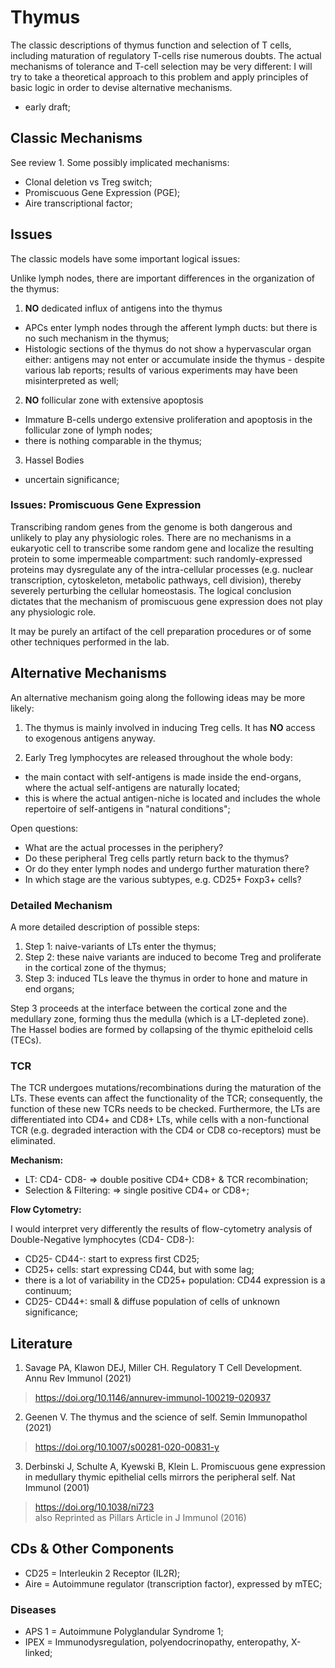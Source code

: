 
# Thymus

The classic descriptions of thymus function and selection of T cells, including maturation of regulatory T-cells rise numerous doubts. The actual mechanisms of tolerance and T-cell selection may be very different: I will try to take a theoretical approach to this problem and apply principles of basic logic in order to devise alternative mechanisms.

- early draft;


## Classic Mechanisms

See review 1. Some possibly implicated mechanisms:
- Clonal deletion vs Treg switch;
- Promiscuous Gene Expression (PGE);
- Aire transcriptional factor;

## Issues

The classic models have some important logical issues:

Unlike lymph nodes, there are important differences in the organization of the thymus:

1. **NO** dedicated influx of antigens into the thymus
- APCs enter lymph nodes through the afferent lymph ducts: but there is no such mechanism in the thymus;
- Histologic sections of the thymus do not show a hypervascular organ either: antigens may not enter or accumulate inside the thymus - despite various lab reports; results of various experiments may have been misinterpreted as well;

2. **NO** follicular zone with extensive apoptosis
- Immature B-cells undergo extensive proliferation and apoptosis in the follicular zone of lymph nodes;
- there is nothing comparable in the thymus;

3. Hassel Bodies
- uncertain significance;

### Issues: Promiscuous Gene Expression

Transcribing random genes from the genome is both dangerous and unlikely to play any physiologic roles. There are no mechanisms in a eukaryotic cell to transcribe some random gene and localize the resulting protein to some impermeable compartment: such randomly-expressed proteins may dysregulate any of the intra-cellular processes (e.g. nuclear transcription, cytoskeleton, metabolic pathways, cell division), thereby severely perturbing the cellular homeostasis. The logical conclusion dictates that the mechanism of promiscuous gene expression does not play any physiologic role.

It may be purely an artifact of the cell preparation procedures or of some other techniques performed in the lab.


## Alternative Mechanisms

An alternative mechanism going along the following ideas may be more likely:

1. The thymus is mainly involved in inducing Treg cells. It has **NO** access to exogenous antigens anyway.

2. Early Treg lymphocytes are released throughout the whole body:
- the main contact with self-antigens is made inside the end-organs, where the actual self-antigens are naturally located;
- this is where the actual antigen-niche is located and includes the whole repertoire of self-antigens in "natural conditions";

Open questions:
- What are the actual processes in the periphery?
- Do these peripheral Treg cells partly return back to the thymus?
- Or do they enter lymph nodes and undergo further maturation there?
- In which stage are the various subtypes, e.g. CD25+ Foxp3+ cells?

### Detailed Mechanism

A more detailed description of possible steps:

1. Step 1: naive-variants of LTs enter the thymus;
2. Step 2: these naive variants are induced to become Treg and proliferate in the cortical zone of the thymus;
3. Step 3: induced TLs leave the thymus in order to hone and mature in end organs;

Step 3 proceeds at the interface between the cortical zone and the medullary zone, forming thus the medulla (which is a LT-depleted zone). The Hassel bodies are formed by collapsing of the thymic epitheloid cells (TECs).


### TCR

The TCR undergoes mutations/recombinations during the maturation of the LTs. These events can affect the functionality of the TCR; consequently, the function of these new TCRs needs to be checked. Furthermore, the LTs are differentiated into CD4+ and CD8+ LTs, while cells with a non-functional TCR (e.g. degraded interaction with the CD4 or CD8 co-receptors) must be eliminated.

**Mechanism:**
- LT: CD4- CD8- => double positive CD4+ CD8+ & TCR recombination;
- Selection & Filtering: => single positive CD4+ or CD8+;

**Flow Cytometry:**

I would interpret very differently the results of flow-cytometry analysis of Double-Negative lymphocytes (CD4- CD8-):
- CD25- CD44-: start to express first CD25;
- CD25+ cells: start expressing CD44, but with some lag;
- there is a lot of variability in the CD25+ population: CD44 expression is a continuum;
- CD25- CD44+: small & diffuse population of cells of unknown significance;


## Literature

1. Savage PA, Klawon DEJ, Miller CH. Regulatory T Cell Development. Annu Rev Immunol (2021)
> https://doi.org/10.1146/annurev-immunol-100219-020937

2. Geenen V. The thymus and the science of self. Semin Immunopathol (2021)
> https://doi.org/10.1007/s00281-020-00831-y

3. Derbinski J, Schulte A, Kyewski B, Klein L. Promiscuous gene expression in medullary thymic epithelial cells mirrors the peripheral self. Nat Immunol (2001)
> https://doi.org/10.1038/ni723 \
> also Reprinted as Pillars Article in J Immunol (2016)


## CDs & Other Components

- CD25 = Interleukin 2 Receptor (IL2R);
- Aire = Autoimmune regulator (transcription factor), expressed by mTEC;

### Diseases

- APS 1 = Autoimmune Polyglandular Syndrome 1;
- IPEX  = Immunodysregulation, polyendocrinopathy, enteropathy, X-linked;
